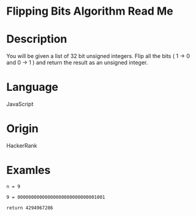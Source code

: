 # Flipping Bits Algorithm Read Me

# Description

You will be given a list of 32 bit unsigned integers. Flip all the bits ( 1 -> 0 and 0 -> 1 ) and return the result as an unsigned integer.

# Language

JavaScript

# Origin

HackerRank

# Examles

```
n = 9

9 = 00000000000000000000000000001001

return 4294967286
```